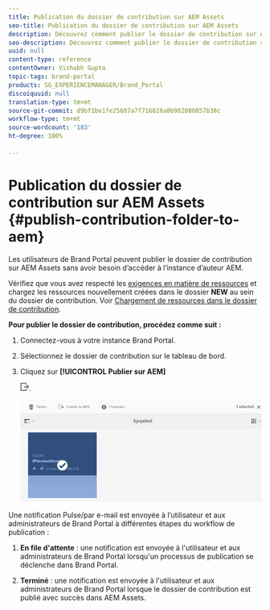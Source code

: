 ```yaml
---
title: Publication du dossier de contribution sur AEM Assets
seo-title: Publication du dossier de contribution sur AEM Assets
description: Découvrez comment publier le dossier de contribution sur AEM Assets dans Brand Portal.
seo-description: Découvrez comment publier le dossier de contribution sur AEM Assets dans Brand Portal.
uuid: null
content-type: reference
contentOwner: Vishabh Gupta
topic-tags: brand-portal
products: SG_EXPERIENCEMANAGER/Brand_Portal
discoiquuid: null
translation-type: tm+mt
source-git-commit: d9bf1be1fe25607a7f716828a8b982080857b38c
workflow-type: tm+mt
source-wordcount: '183'
ht-degree: 100%

---
```



# Publication du dossier de contribution sur AEM Assets {#publish-contribution-folder-to-aem}

Les utilisateurs de Brand Portal peuvent publier le dossier de contribution sur AEM Assets sans avoir besoin d’accéder à l’instance d’auteur AEM.

Vérifiez que vous avez respecté les [exigences en matière de ressources](brand-portal-download-asset-requirements.md) et chargez les ressources nouvellement créées dans le dossier **NEW** au sein du dossier de contribution. Voir [Chargement de ressources dans le dossier de contribution](brand-portal-upload-assets-to-contribution-folder.md).

**Pour publier le dossier de contribution, procédez comme suit :**

1. Connectez-vous à votre instance Brand Portal.
1. Sélectionnez le dossier de contribution sur le tableau de bord.
1. Cliquez sur **[!UICONTROL Publier sur AEM]**

   ![](assets/export.png).

   ![](assets/publish-contribution-folder-to-aem.png)

Une notification Pulse/par e-mail est envoyée à l’utilisateur et aux administrateurs de Brand Portal à différentes étapes du workflow de publication :
1. **En file d&#39;attente** : une notification est envoyée à l&#39;utilisateur et aux administrateurs de Brand Portal lorsqu&#39;un processus de publication se déclenche dans Brand Portal.

1. **Terminé** : une notification est envoyée à l&#39;utilisateur et aux administrateurs de Brand Portal lorsque le dossier de contribution est publié avec succès dans AEM Assets.


